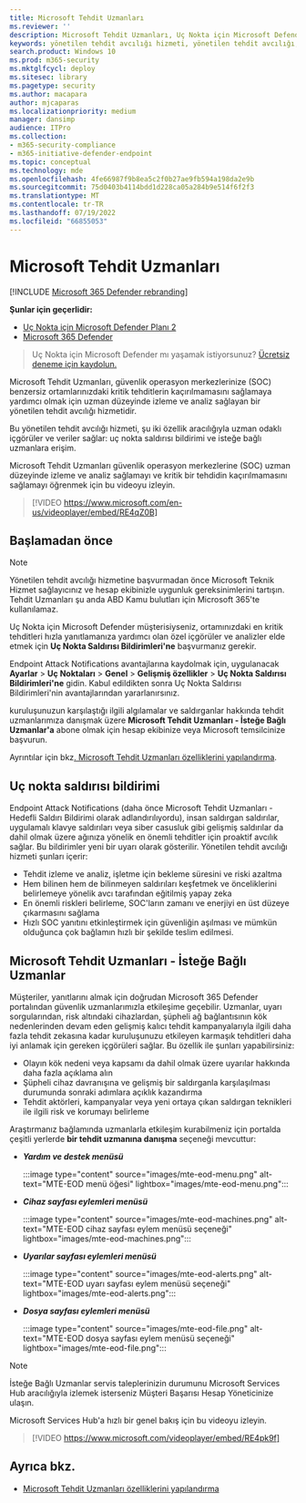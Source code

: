 ```yaml
---
title: Microsoft Tehdit Uzmanları
ms.reviewer: ''
description: Microsoft Tehdit Uzmanları, Uç Nokta için Microsoft Defender için ek bir uzmanlık katmanı sağlar.
keywords: yönetilen tehdit avcılığı hizmeti, yönetilen tehdit avcılığı, yönetilen algılama ve yanıt (MDR) hizmeti, MTE, Microsoft Tehdit Uzmanları, uç nokta saldırı bildirimi, Uç Nokta Saldırısı Bildirimi
search.product: Windows 10
ms.prod: m365-security
ms.mktglfcycl: deploy
ms.sitesec: library
ms.pagetype: security
ms.author: macapara
author: mjcaparas
ms.localizationpriority: medium
manager: dansimp
audience: ITPro
ms.collection:
- m365-security-compliance
- m365-initiative-defender-endpoint
ms.topic: conceptual
ms.technology: mde
ms.openlocfilehash: 4fe66987f9b8ea5c2f0b27ae9fb594a198da2e9b
ms.sourcegitcommit: 75d0403b4114bdd1d228ca05a284b9e514f6f2f3
ms.translationtype: MT
ms.contentlocale: tr-TR
ms.lasthandoff: 07/19/2022
ms.locfileid: "66855053"
---
```

# <a name="microsoft-threat-experts"></a>Microsoft Tehdit Uzmanları

[!INCLUDE [Microsoft 365 Defender rebranding](../../includes/microsoft-defender.md)]

**Şunlar için geçerlidir:**
- [Uç Nokta için Microsoft Defender Planı 2](https://go.microsoft.com/fwlink/p/?linkid=2154037)
- [Microsoft 365 Defender](https://go.microsoft.com/fwlink/?linkid=2118804)

> Uç Nokta için Microsoft Defender mı yaşamak istiyorsunuz? [Ücretsiz deneme için kaydolun.](https://signup.microsoft.com/create-account/signup?products=7f379fee-c4f9-4278-b0a1-e4c8c2fcdf7e&ru=https://aka.ms/MDEp2OpenTrial?ocid=docs-wdatp-exposedapis-abovefoldlink)

Microsoft Tehdit Uzmanları, güvenlik operasyon merkezlerinize (SOC) benzersiz ortamlarınızdaki kritik tehditlerin kaçırılmamasını sağlamaya yardımcı olmak için uzman düzeyinde izleme ve analiz sağlayan bir yönetilen tehdit avcılığı hizmetidir.

Bu yönetilen tehdit avcılığı hizmeti, şu iki özellik aracılığıyla uzman odaklı içgörüler ve veriler sağlar: uç nokta saldırısı bildirimi ve isteğe bağlı uzmanlara erişim.

Microsoft Tehdit Uzmanları güvenlik operasyon merkezlerine (SOC) uzman düzeyinde izleme ve analiz sağlamayı ve kritik bir tehdidin kaçırılmamasını sağlamayı öğrenmek için bu videoyu izleyin. 
> [!VIDEO https://www.microsoft.com/en-us/videoplayer/embed/RE4qZ0B]

## <a name="before-you-begin"></a>Başlamadan önce

> [!NOTE]
> Yönetilen tehdit avcılığı hizmetine başvurmadan önce Microsoft Teknik Hizmet sağlayıcınız ve hesap ekibinizle uygunluk gereksinimlerini tartışın.
> Tehdit Uzmanları şu anda ABD Kamu bulutları için Microsoft 365'te kullanılamaz.

Uç Nokta için Microsoft Defender müşterisiyseniz, ortamınızdaki en kritik tehditleri hızla yanıtlamanıza yardımcı olan özel içgörüler ve analizler elde etmek için **Uç Nokta Saldırısı Bildirimleri'ne** başvurmanız gerekir.

Endpoint Attack Notifications avantajlarına kaydolmak için, uygulanacak **Ayarlar** \> **Uç Noktaları** \> **Genel** \> **Gelişmiş özellikler** \> **Uç Nokta Saldırısı Bildirimleri'ne** gidin. Kabul edildikten sonra Uç Nokta Saldırısı Bildirimleri'nin avantajlarından yararlanırsınız.

kuruluşunuzun karşılaştığı ilgili algılamalar ve saldırganlar hakkında tehdit uzmanlarımıza danışmak üzere **Microsoft Tehdit Uzmanları - İsteğe Bağlı Uzmanlar'a** abone olmak için hesap ekibinize veya Microsoft temsilcinize başvurun.

Ayrıntılar için bkz[. Microsoft Tehdit Uzmanları özelliklerini yapılandırma](/microsoft-365/security/defender-endpoint/configure-microsoft-threat-experts#before-you-begin).

## <a name="endpoint-attack-notification"></a>Uç nokta saldırısı bildirimi

Endpoint Attack Notifications (daha önce Microsoft Tehdit Uzmanları - Hedefli Saldırı Bildirimi olarak adlandırılıyordu), insan saldırgan saldırılar, uygulamalı klavye saldırıları veya siber casusluk gibi gelişmiş saldırılar da dahil olmak üzere ağınıza yönelik en önemli tehditler için proaktif avcılık sağlar. Bu bildirimler yeni bir uyarı olarak gösterilir. Yönetilen tehdit avcılığı hizmeti şunları içerir:

- Tehdit izleme ve analiz, işletme için bekleme süresini ve riski azaltma
- Hem bilinen hem de bilinmeyen saldırıları keşfetmek ve önceliklerini belirlemeye yönelik avcı tarafından eğitilmiş yapay zeka
- En önemli riskleri belirleme, SOC'ların zamanı ve enerjiyi en üst düzeye çıkarmasını sağlama
- Hızlı SOC yanıtını etkinleştirmek için güvenliğin aşılması ve mümkün olduğunca çok bağlamın hızlı bir şekilde teslim edilmesi.

## <a name="microsoft-threat-experts---experts-on-demand"></a>Microsoft Tehdit Uzmanları - İsteğe Bağlı Uzmanlar

Müşteriler, yanıtlarını almak için doğrudan Microsoft 365 Defender portalından güvenlik uzmanlarımızla etkileşime geçebilir. Uzmanlar, uyarı sorgularından, risk altındaki cihazlardan, şüpheli ağ bağlantısının kök nedenlerinden devam eden gelişmiş kalıcı tehdit kampanyalarıyla ilgili daha fazla tehdit zekasına kadar kuruluşunuzu etkileyen karmaşık tehditleri daha iyi anlamak için gereken içgörüleri sağlar. Bu özellik ile şunları yapabilirsiniz:

- Olayın kök nedeni veya kapsamı da dahil olmak üzere uyarılar hakkında daha fazla açıklama alın
- Şüpheli cihaz davranışına ve gelişmiş bir saldırganla karşılaşılması durumunda sonraki adımlara açıklık kazandırma
- Tehdit aktörleri, kampanyalar veya yeni ortaya çıkan saldırgan teknikleri ile ilgili risk ve korumayı belirleme

Araştırmanız bağlamında uzmanlarla etkileşim kurabilmeniz için portalda çeşitli yerlerde **bir tehdit uzmanına danışma** seçeneği mevcuttur:

- ***Yardım ve destek menüsü***

  :::image type="content" source="images/mte-eod-menu.png" alt-text="MTE-EOD menü öğesi" lightbox="images/mte-eod-menu.png":::

- ***Cihaz sayfası eylemleri menüsü***

  :::image type="content" source="images/mte-eod-machines.png" alt-text="MTE-EOD cihaz sayfası eylem menüsü seçeneği" lightbox="images/mte-eod-machines.png":::

- ***Uyarılar sayfası eylemleri menüsü***

  :::image type="content" source="images/mte-eod-alerts.png" alt-text="MTE-EOD uyarı sayfası eylem menüsü seçeneği" lightbox="images/mte-eod-alerts.png":::

- ***Dosya sayfası eylemleri menüsü***

  :::image type="content" source="images/mte-eod-file.png" alt-text="MTE-EOD dosya sayfası eylem menüsü seçeneği" lightbox="images/mte-eod-file.png":::

> [!NOTE]
> İsteğe Bağlı Uzmanlar servis taleplerinizin durumunu Microsoft Services Hub aracılığıyla izlemek isterseniz Müşteri Başarısı Hesap Yöneticinize ulaşın.

Microsoft Services Hub'a hızlı bir genel bakış için bu videoyu izleyin.

> [!VIDEO https://www.microsoft.com/videoplayer/embed/RE4pk9f]

## <a name="see-also"></a>Ayrıca bkz.

- [Microsoft Tehdit Uzmanları özelliklerini yapılandırma](configure-microsoft-threat-experts.md)
